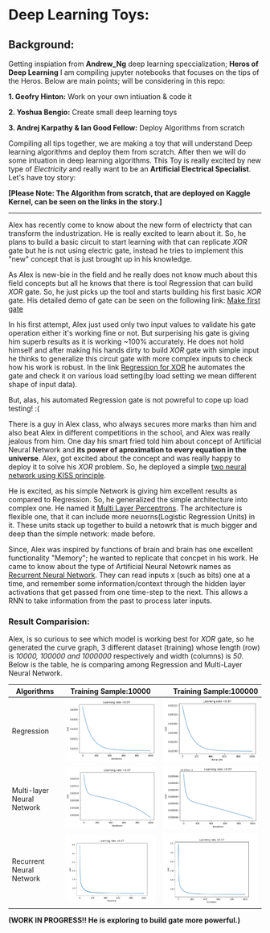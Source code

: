 # Deep Learning Toys:

## Background:
Getting inspiation from **Andrew_Ng** deep learning speccialization; **Heros of Deep Learning** I am compiling jupyter notebooks that focuses on the tips of the Heros. Below are main points; will be considering in this repo:

**1. Geofry Hinton:**
    Work on your own intiuation & code it
    
**2. Yoshua Bengio:**
    Create small deep learning toys
    
**3. Andrej Karpathy & Ian Good Fellow:**
    Deploy Algorithms from scratch
    
 
Compiling all tips together, we are making a toy that will understand Deep learning algorithms and deploy them from scratch. After then we will do some intuation in deep learning algorithms.  This Toy is really excited by new type of *Electricity* and really want to be an **Artificial Electrical Specialist**. Let's have toy story:

**[Please Note: The Algorithm from scratch, that are deployed on Kaggle Kernel, can be seen on the links in the story.]**

---

Alex has recently come to know about the new form of electricty that can transform the industrization. He is really excited to learn about it. So, he plans to build a basic circuit to start learning with that can replicate *XOR* gate but he is not using electric gate, instead he tries to implement this "new" concept that is just brought up in his knowledge. 

As Alex is new-bie in the field and he really does not know much about this field concepts but all he knows that there is tool Regression that can build *XOR* gate. So, he just picks up the tool and starts building his first basic *XOR* gate. His detailed demo of gate can be seen on the following link: [Make first gate](https://www.kaggle.com/hamzafar/derivation-in-context-of-logistic-regression)

In his first attempt, Alex just used only two input values to validate his gate operation either it's working fine or not. But surperising his gate is giving him superb results as it is working ~100% accurately. He does not hold himself and after making his hands dirty to build *XOR* gate with simple input he thinks to generalize this circut gate with more complex inputs to check how his work is robust. In the link [Regression for XOR](https://www.kaggle.com/hamzafar/regression-for-xor) he automates the gate and check it on various load setting(by load setting we mean different shape of input data).

But, alas, his automated Regression gate is not powreful to cope up load testing! :(

There is a guy in Alex class, who always secures more marks than him and also beat Alex in different competitions in the school, and Alex was really jealous from him. One day his smart fried told him about concept of Artificial Neural Network and **its power of aproximation to every equation in the universe**. Alex, got excited about the concept and was really happy to deploy it to solve his *XOR* problem. So, he deployed a simple [two neural network using KISS principle](https://www.kaggle.com/hamzafar/two-layers-neural-network).


He is excited, as his simple Network is giving him excellent results as compared to Regression. So, he generalized the simple architecture into complex one. He named it [Multi Layer Perceptrons](https://www.kaggle.com/hamzafar/multi-layer-neural-network). The architecture is flexible one, that it can include more neuorns(Logistic Regression Units) in it. These units stack up together to build a netowrk that is much bigger and deep than the simple network: made before.

Since, Alex was inspired by functions of brain and brain has one excellent functionality "Memory"; he wanted to replicate that concpet in his work. He came to know about the type of Artificial Neural Netowrk names as [Recurrent Neural Network](https://www.kaggle.com/hamzafar/recurrent-neural-network). They can read inputs x (such as bits) one at a time, and remember some information/context through the hidden layer activations that get passed from one time-step to the next. This allows a RNN to take information from the past to process later inputs.


### Result Comparision:

Alex, is so curious to see which model is working best for *XOR* gate, so he generated the curve graph, 3 different dataset (training) whose length (row) is *10000, 100000 and 1000000* respectively and width (columns) is *50*. Below is the table, he is comparing among Regression and Multi-Layer Neural Network.


Algorithms | Training Sample:10000 |Training Sample:100000 |
------------- |:-------------:| -----:|
Regression | ![](https://github.com/hamzafar/deep_learning_toys/blob/master/images/Reg-10000.png?raw=true) | ![](https://github.com/hamzafar/deep_learning_toys/blob/master/images/Reg-100000.png?raw=true)|
Multi-layer Neural Network | ![](https://raw.githubusercontent.com/hamzafar/deep_learning_toys/master/images/Two%20Layers_Neural_Network/nn-10000.png) | ![](https://github.com/hamzafar/deep_learning_toys/blob/master/images/Two%20Layers_Neural_Network/nn-100000.png?raw=true) |
Recurrent Neural Network | ![](https://github.com/hamzafar/deep_learning_toys/blob/master/images/rnn/rnn-10000-1000-007.png?raw=true) | ![](https://github.com/hamzafar/deep_learning_toys/blob/master/images/rnn/rnn-100000-1000-007.png?raw=true)|







**(WORK IN PROGRESS!! He is exploring to build gate more powerful.)**
